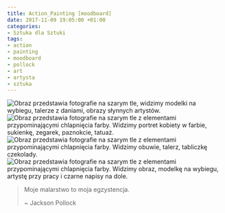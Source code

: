 ```yaml
---
title: Action_Painting [moodboard]
date: 2017-11-09 19:05:00 +01:00
categories:
- Sztuka dla Sztuki
tags:
- action
- painting
- moodboard
- pollock
- art
- artysta
- sztuka
---
```


![Obraz przedstawia fotografie na szarym tle, widzimy modelki na wybiegu, talerze z daniami, obrazy słynnych artystów.](https://assets2.ello.co/uploads/asset/attachment/6479007/ello-optimized-273a25d5.jpg)
![Obraz przedstawia fotografie na szarym tle z elementami przypominającymi chlapnięcia farby. Widzimy portret kobiety w farbie, sukienkę, zegarek, paznokcie, tatuaż.](https://assets1.ello.co/uploads/asset/attachment/6479014/ello-optimized-a08915bf.jpg)
![Obraz przedstawia fotografie na szarym tle z elementami przypominającymi chlapnięcia farby. Widzimy obuwie, talerz, tabliczkę czekolady.](https://assets1.ello.co/uploads/asset/attachment/6479020/ello-optimized-5a140bef.jpg)
![Obraz przedstawia fotografie na szarym tle z elementami przypominającymi chlapnięcia farby. Widzimy obraz, modelkę na wybiegu, artystę przy pracy i czarne napisy na dole.](https://assets2.ello.co/uploads/asset/attachment/6479025/ello-optimized-a6f32712.jpg)

> Moje malarstwo to moja egzystencja.
>
> ~ Jackson Pollock